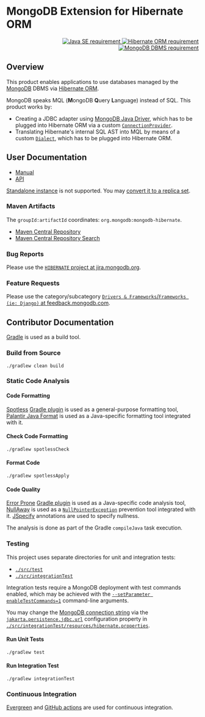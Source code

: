 # MongoDB Extension for Hibernate ORM

<p align="right">
  <a href="https://docs.oracle.com/en/java/javase/17/">
    <img src="https://img.shields.io/badge/Java_SE-17+-ED8B00.svg?labelColor=007396"
        alt="Java SE requirement">
  </a>
  <a href="https://hibernate.org/orm/documentation/6.6/">
    <img src="https://img.shields.io/badge/Hibernate_ORM-6.6-BAAE80.svg?labelColor=5C656C"
        alt="Hibernate ORM requirement">
  </a>
  <a href="https://www.mongodb.com/docs/manual/">
    <img src="https://img.shields.io/badge/MongoDB_-6.0+-00ED64.svg?labelColor=001E2B"
        alt="MongoDB DBMS requirement">
  </a>
</p>

## Overview

This product enables applications to use databases managed by the [MongoDB](https://www.mongodb.com/) DBMS
via [Hibernate ORM](https://hibernate.org/orm/).

MongoDB speaks MQL (**M**ongoDB **Q**uery **L**anguage) instead of SQL. This product works by:

- Creating a JDBC adapter using [MongoDB Java Driver](https://www.mongodb.com/docs/drivers/java-drivers/),
  which has to be plugged into Hibernate ORM via a custom
  [`ConnectionProvider`](https://docs.jboss.org/hibernate/orm/6.6/javadocs/org/hibernate/engine/jdbc/connections/spi/ConnectionProvider.html).
- Translating Hibernate's internal SQL AST into MQL by means of a custom
  [`Dialect`](https://docs.jboss.org/hibernate/orm/6.6/javadocs/org/hibernate/dialect/Dialect.html),
  which has to be plugged into Hibernate ORM.

## User Documentation

- [Manual](https://www.mongodb.com/docs/languages/java/mongodb-hibernate/current)
- [API](https://javadoc.io/doc/org.mongodb/mongodb-hibernate/latest/index.html)

[Standalone instance](https://www.mongodb.com/docs/manual/reference/glossary/#std-term-standalone) is not supported.
You may [convert it to a replica set](https://www.mongodb.com/docs/manual/tutorial/convert-standalone-to-replica-set/).

### Maven Artifacts

The `groupId:artifactId` coordinates: `org.mongodb:mongodb-hibernate`.

  - [Maven Central Repository](https://repo.maven.apache.org/maven2/org/mongodb/mongodb-hibernate/)
  - [Maven Central Repository Search](https://central.sonatype.com/artifact/org.mongodb/mongodb-hibernate)

### Bug Reports

Please use the [`HIBERNATE` project at jira.mongodb.org](https://jira.mongodb.org/projects/HIBERNATE/issues).

### Feature Requests

Please use the category/subcategory
[`Drivers & Frameworks`/`Frameworks (ie: Django)` at feedback.mongodb.com](https://feedback.mongodb.com/?category=7548141831345841376).

## Contributor Documentation

[Gradle](https://gradle.org/) is used as a build tool.

### Build from Source

```console
./gradlew clean build
```

### Static Code Analysis

#### Code Formatting

[Spotless](https://github.com/diffplug/spotless)
[Gradle plugin](https://github.com/diffplug/spotless/tree/main/plugin-gradle) is used as a general-purpose formatting tool,
[Palantir Java Format](https://github.com/palantir/palantir-java-format) is used as a Java-specific formatting tool
integrated with it.

#### Check Code Formatting

```console
./gradlew spotlessCheck
```

#### Format Code

```console
./gradlew spotlessApply
```

#### Code Quality

[Error Prone](https://errorprone.info/) [Gradle plugin](https://github.com/tbroyer/gradle-errorprone-plugin)
is used as a Java-specific code analysis tool,
[NullAway](https://github.com/uber/NullAway) is used as a
[`NullPointerException`](https://docs.oracle.com/en/java/javase/17/docs/api/java.base/java/lang/NullPointerException.html)
prevention tool integrated with it. [JSpecify](https://jspecify.dev) annotations are used to specify nullness.

The analysis is done as part of the Gradle `compileJava` task execution.

### Testing

This project uses separate directories for unit and integration tests:

- [`./src/test`](src/test)
- [`./src/integrationTest`](src/integrationTest)

Integration tests require a MongoDB deployment with test commands enabled,  which may be achieved with the
[`--setParameter enableTestCommands=1`](https://www.mongodb.com/docs/manual/reference/parameters/)
command-line arguments.

You may change the [MongoDB connection string](https://www.mongodb.com/docs/manual/reference/connection-string/)
via the [`jakarta.persistence.jdbc.url`](https://docs.hibernate.org/orm/6.6/userguide/html_single/#settings-jakarta.persistence.jdbc.url)
configuration property
in [`./src/integrationTest/resources/hibernate.properties`](src/integrationTest/resources/hibernate.properties).

#### Run Unit Tests

```console
./gradlew test
```

#### Run Integration Test

```console
./gradlew integrationTest
```

### Continuous Integration
[Evergreen](https://github.com/evergreen-ci/evergreen) and [GitHub actions](https://docs.github.com/en/actions)
are used for continuous integration.
